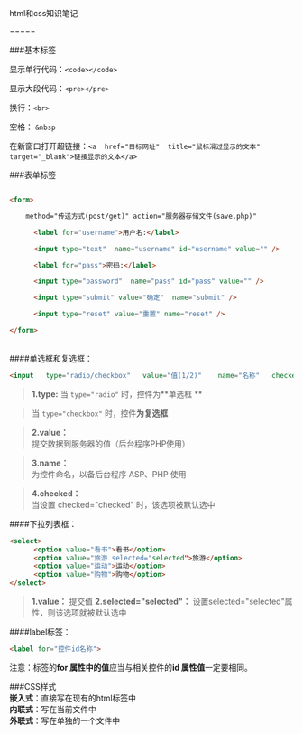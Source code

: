html和css知识笔记

=====  




###基本标签

显示单行代码：`<code></code>`  

显示大段代码：`<pre></pre>`  &ensp;&ensp;  

换行：`<br>`   

空格： `&nbsp`  &ensp; 

  

在新窗口打开超链接：`<a  href="目标网址"  title="鼠标滑过显示的文本" target="_blank">链接显示的文本</a>` 




###表单标签  

```html  

<form>

    method="传送方式(post/get)" action="服务器存储文件(save.php)"

      <label for="username">用户名:</label>

      <input type="text"  name="username" id="username" value="" />

      <label for="pass">密码:</label>

      <input type="password"  name="pass" id="pass" value="" />    

      <input type="submit" value="确定"  name="submit" />

      <input type="reset" value="重置" name="reset" />

</form>    

```   
<br>
####单选框和复选框：   

```html
<input   type="radio/checkbox"   value="值(1/2)"    name="名称"   checked="checked"/>  

```  

>**1.type:** 
>当 `type="radio"` 时，控件为**单选框 ** 
   
>当 `type="checkbox"` 时，控件**为复选框**  

>**2.value：**  
>提交数据到服务器的值（后台程序PHP使用） 

>**3.name：**  
>为控件命名，以备后台程序 ASP、PHP 使用

>**4.checked：**  
>当设置 checked="checked" 时，该选项被默认选中  

####下拉列表框：  
```html  
<select>
      <option value="看书">看书</option>
      <option value="旅游 selected="selected">旅游</option>
      <option value="运动">运动</option>
      <option value="购物">购物</option>
</select>  
```  
>**1.value：**
>提交值
>**2.selected="selected"：**
>设置selected="selected"属性，则该选项就被默认选中  

####label标签： 
```html  
<label for="控件id名称">  
```  
注意：标签的**for 属性中的值**应当与相关控件的**id 属性值**一定要相同。

###CSS样式  
**嵌入式**：直接写在现有的html标签中  
**内联式**：写在当前文件中  
**外联式**：写在单独的一个文件中  









